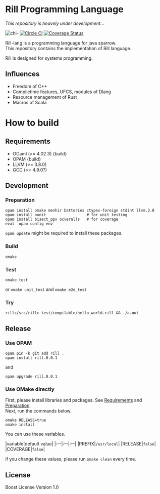 # Rill Programming Language

*This repository is heavely under development...*

![chi-](http://yutopp.net/image/chi-.png "Bun")
[![Circle CI](https://circleci.com/gh/yutopp/rill.png?style=badge)](https://circleci.com/gh/yutopp/rill)
[![Coverage Status](https://coveralls.io/repos/github/yutopp/rill/badge.svg?branch=master)](https://coveralls.io/github/yutopp/rill?branch=master)

Rill-lang is a programming language for java sparrow.  
This repository contains the implementation of Rill language.

Rill is designed for systems programming.

## Influences
+ Freedom of C++
+ Compiletime features, UFCS, modules of Dlang
+ Resource management of Rust
+ Macros of Scala

# How to build
## Requirements
+ OCaml (>= 4.02.3) {build}
+ OPAM {build}
+ LLVM (>= 3.8.0)
+ GCC (>= 4.9.0?)

## Development
### Preparation
```
opam install omake menhir batteries ctypes-foreign stdint llvm.3.8
opam install ounit                  # for unit testing
opam install bisect_ppx ocveralls   # for coverage
eval `opam config env`
```
`opam update` might be required to install these packages.

### Build
`omake`

### Test
`omake test`

or `omake unit_test` and `omake e2e_test`

### Try
`rillc/src/rillc test/compilable/hello_world.rill && ./a.out`

## Release
### Use OPAM
```
opam pin -k git add rill .
opam install rill.0.0.1
```
and
```
opam upgrade rill.0.0.1
```

### Use OMake directly
First, please install libraries and packages. See [Requirements](#requirements) and [Preparation](#preparation).  
Next, run the commands below.
```
omake RELEASE=true
omake install
```

You can use these variables.

|variable|default value|
|:--|:--|:--|
|PREFIX|`/usr/local`|
|RELEASE|`false`|
|COVERAGE|`false`|

if you change these values, please run `omake clean` every time.

## License
Boost License Version 1.0
